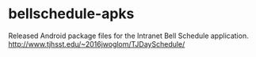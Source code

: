 bellschedule-apks
=================

Released Android package files for the Intranet Bell Schedule application.
http://www.tjhsst.edu/~2016jwoglom/TJDaySchedule/
